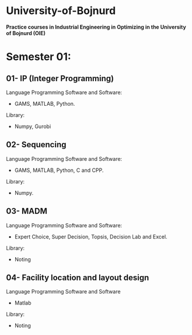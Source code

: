 # **University-of-Bojnurd**
**Practice courses in Industrial Engineering in Optimizing in the University of Bojnurd (OIE)**


# Semester 01:
##
   ## 01- IP (Integer Programming) 
       
  Language Programming Software and Software:
             
  - GAMS, MATLAB, Python.
                
  Library:

  - Numpy, Gurobi
     
   ## 02- Sequencing
           
  Language Programming Software and Software:
             
  - GAMS, MATLAB, Python, C and CPP.
             
  Library:
               
  - Numpy.
      
   ## 03- MADM
             
  Language Programming Software and Software:
              
  - Expert Choice, Super Decision, Topsis, Decision Lab and Excel.
           
  Library:
              
  - Noting

   ## 04- Facility location and layout design

  Language Programming Software and Software

  - Matlab

  Library:

  - Noting
     
            

